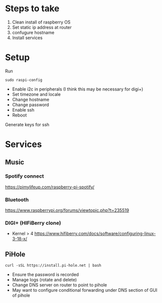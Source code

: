 # Steps to take

1. Clean install of raspberry OS
2. Set static ip address at router
3. confugure hostname
4. Install services

# Setup

Run
```
sudo raspi-config
```

* Enable i2c in peripherals (I think this may be necessary for digi+)
* Set timezone and locale
* Change hostname
* Change password
* Enable ssh
* Reboot

Generate keys for ssh

# Services

## Music

### Spotify connect

https://pimylifeup.com/raspberry-pi-spotify/

### Bluetooth

https://www.raspberrypi.org/forums/viewtopic.php?t=235519

### DIGI+ (HIFiBerry clone)

* Kernel > 4 https://www.hifiberry.com/docs/software/configuring-linux-3-18-x/

## PiHole

```
curl -sSL https://install.pi-hole.net | bash
```

* Ensure the password is recorded
* Manage logs (rotate and delete)
* Change DNS server on router to point to pihole
* May want to configure conditional forwarding under DNS section of GUI of pihole
